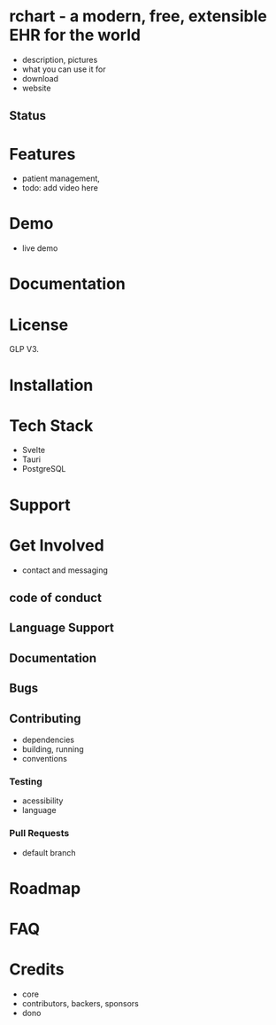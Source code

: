 # rchart - a modern, free, extensible EHR for the world
- description, pictures
- what you can use it for
- download
- website

## Status

# Features
- patient management, 
- todo: add video here

# Demo
- live demo

# Documentation

# License
GLP V3.

# Installation

# Tech Stack
- Svelte
- Tauri
- PostgreSQL

# Support

# Get Involved
- contact and messaging

## code of conduct

## Language Support

## Documentation

## Bugs

## Contributing
- dependencies
- building, running
- conventions

### Testing
- acessibility
- language

### Pull Requests
- default branch

# Roadmap

# FAQ

# Credits
- core
- contributors, backers, sponsors
- dono
